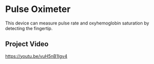 # Pulse Oximeter

This device can measure pulse rate and oxyhemoglobin saturation by detecting the fingertip.

## Project Video

https://youtu.be/vuH5nB1Igv4